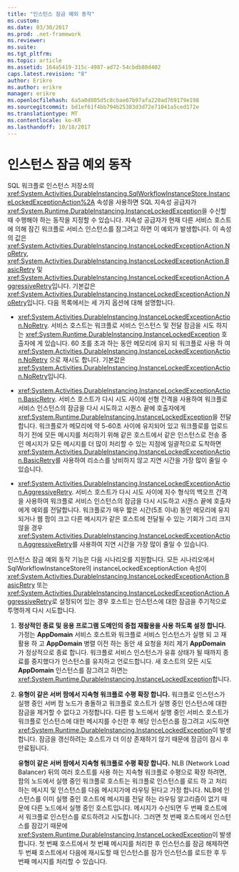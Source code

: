 ```yaml
---
title: "인스턴스 잠금 예외 동작"
ms.custom: 
ms.date: 03/30/2017
ms.prod: .net-framework
ms.reviewer: 
ms.suite: 
ms.tgt_pltfrm: 
ms.topic: article
ms.assetid: 164a5419-315c-4987-ad72-54cbdb88d402
caps.latest.revision: "8"
author: Erikre
ms.author: erikre
manager: erikre
ms.openlocfilehash: 6a5a0d805d5c8cbae67b97afa220ad769179e198
ms.sourcegitcommit: bd1ef61f4bb794b25383d3d72e71041a5ced172e
ms.translationtype: MT
ms.contentlocale: ko-KR
ms.lasthandoff: 10/18/2017
---
```

# <a name="instance-locked-exception-action"></a>인스턴스 잠금 예외 동작
SQL 워크플로 인스턴스 저장소의 <xref:System.Activities.DurableInstancing.SqlWorkflowInstanceStore.InstanceLockedExceptionAction%2A> 속성을 사용하면 SQL 지속성 공급자가 <xref:System.Runtime.DurableInstancing.InstanceLockedException>을 수신할 때 수행해야 하는 동작을 지정할 수 있습니다. 지속성 공급자가 현재 다른 서비스 호스트에 의해 잠긴 워크플로 서비스 인스턴스를 잠그려고 하면 이 예외가 발생합니다. 이 속성의 값은 <xref:System.Activities.DurableInstancing.InstanceLockedExceptionAction.NoRetry>, <xref:System.Activities.DurableInstancing.InstanceLockedExceptionAction.BasicRetry> 및 <xref:System.Activities.DurableInstancing.InstanceLockedExceptionAction.AggressiveRetry>입니다. 기본값은 <xref:System.Activities.DurableInstancing.InstanceLockedExceptionAction.NoRetry>입니다. 다음 목록에서는 세 가지 옵션에 대해 설명합니다.  
  
-   <xref:System.Activities.DurableInstancing.InstanceLockedExceptionAction.NoRetry>. 서비스 호스트는 워크플로 서비스 인스턴스 및 전달 잠금을 시도 하지는 <xref:System.Runtime.DurableInstancing.InstanceLockedException> 호출자에 게 있습니다.  60 초를 초과 하는 동안 메모리에 유지 되 워크플로 사용 하 여 <xref:System.Activities.DurableInstancing.InstanceLockedExceptionAction.NoRetry> 으로 재시도 합니다. 기본값은 <xref:System.Activities.DurableInstancing.InstanceLockedExceptionAction.NoRetry>입니다.  
  
-   <xref:System.Activities.DurableInstancing.InstanceLockedExceptionAction.BasicRetry>. 서비스 호스트가 다시 시도 사이에 선형 간격을 사용하여 워크플로 서비스 인스턴스의 잠금을 다시 시도하고 시퀀스 끝에 호출자에게 <xref:System.Runtime.DurableInstancing.InstanceLockedException>을 전달합니다. 워크플로가 메모리에 약 5-60초 사이에 유지되어 있고 워크플로를 업로드하기 전에 모든 메시지를 처리하기 위해 같은 호스트에서 같은 인스턴스로 전송 중인 메시지가 모든 메시지를 더 많이 처리할 수 있는 지점에 일괄적으로 도착하면 <xref:System.Activities.DurableInstancing.InstanceLockedExceptionAction.BasicRetry>를 사용하여 리소스를 낭비하지 않고 지연 시간을 가장 많이 줄일 수 있습니다.  
  
-   <xref:System.Activities.DurableInstancing.InstanceLockedExceptionAction.AggressiveRetry>. 서비스 호스트가 다시 시도 사이에 지수 형식의 백오프 간격을 사용하여 워크플로 서비스 인스턴스의 잠금을 다시 시도하고 시퀀스 끝에 호출자에게 예외를 전달합니다. 워크플로가 매우 짧은 시간(5초 이내) 동안 메모리에 유지되거나 웹 팜이 크고 다른 메시지가 같은 호스트에 전달될 수 있는 기회가 그리 크지 않을 경우 <xref:System.Activities.DurableInstancing.InstanceLockedExceptionAction.AggressiveRetry>를 사용하여 지연 시간을 가장 많이 줄일 수 있습니다.  
  
 인스턴스 잠금 예외 동작 기능은 다음 시나리오를 지원합니다. 모든 시나리오에서 SqlWorkflowInstanceStore의 instanceLockedExceptionAction 속성이 <xref:System.Activities.DurableInstancing.InstanceLockedExceptionAction.BasicRetry> 또는 <xref:System.Activities.DurableInstancing.InstanceLockedExceptionAction.AggressiveRetry>로 설정되어 있는 경우 호스트는 인스턴스에 대한 잠금을 주기적으로 투명하게 다시 시도합니다.  
  
1.  **정상적인 종료 및 응용 프로그램 도메인의 중첩 재활용을 사용 하도록 설정 합니다.** 가정는 **AppDomain** 서비스 호스트와 워크플로 서비스 인스턴스가 실행 되 고 재활용 하 고 **AppDomain** 병렬 이전 하는 동안 새 요청을 처리 제기  **AppDomain** 가 정상적으로 종료 합니다. 워크플로 서비스 인스턴스가 유휴 상태가 될 때까지 종료를 중지했다가 인스턴스를 유지하고 언로드합니다. 새 호스트의 모든 시도 **AppDomain** 인스턴스를 잠그려고 하면는 <xref:System.Runtime.DurableInstancing.InstanceLockedException>합니다.  
  
2.  **유형이 같은 서버 팜에서 지속형 워크플로 수평 확장 합니다.** 워크플로 인스턴스가 실행 중인 서버 팜 노드가 충돌하고 워크플로 호스트가 실행 중인 인스턴스에 대한 잠금을 제거할 수 없다고 가정합니다. 다른 팜 노드에서 실행 중인 서비스 호스트가 워크플로 인스턴스에 대한 메시지를 수신한 후 해당 인스턴스를 잠그려고 시도하면 <xref:System.Runtime.DurableInstancing.InstanceLockedException>이 발생합니다. 잠금을 갱신하려는 호스트가 더 이상 존재하기 않기 때문에 잠금이 잠시 후 만료됩니다.  
  
     **유형이 같은 서버 팜에서 지속형 워크플로 수평 확장 합니다.**  NLB (Network Load Balancer) 뒤의 여러 호스트를 사용 하는 지속형 워크플로 수평으로 확장 하려면, 팜의 노드에서 실행 중인 워크플로 호스트는 워크플로 인스턴스를 로드 하 고 처리 하는 메시지 및 인스턴스를 다음 메시지가에 라우팅 된다고 가정 합니다. NLB에 인스턴스를 이미 실행 중인 호스트에 메시지를 전달 하는 라우팅 알고리즘이 없기 때문에 다른 노드에서 실행 중인 호스트입니다. 메시지가 수신되면 두 번째 호스트에서 워크플로 인스턴스를 로드하려고 시도합니다. 그러면 첫 번째 호스트에서 인스턴스를 잠갔기 때문에 <xref:System.Runtime.DurableInstancing.InstanceLockedException>이 발생합니다. 첫 번째 호스트에서 첫 번째 메시지를 처리한 후 인스턴스를 잠금 해제하면 두 번째 호스트에서 다음에 재시도할 때 인스턴스를 잠가 인스턴스를 로드한 후 두 번째 메시지를 처리할 수 있습니다.
